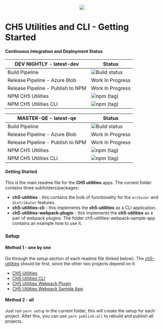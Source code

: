 <p align="center">
  <img src="https://kenticoprod.azureedge.net/kenticoblob/crestron/media/crestron/generalsiteimages/crestron-logo.png">
</p>
 
# CH5 Utilities and CLI - Getting Started

#### Continuous Integration and Deployment Status

| DEV NIGHTLY - latest-dev | Status |
| ------ | ----------- |
| Build Pipeline | ![Build status](https://dev.azure.com/crestron-mobile-devops/MobileApps/_apis/build/status/Blackbird/CoreBuild/CH5Utilities?branchName=dev) |
| Release Pipeline - Azure Blob | Work In Progress |
| Release Pipeline - Publish to NPM | Work In Progress |
| NPM CH5 Utilities | ![npm (tag)](https://img.shields.io/npm/v/@crestron/ch5-utilities/latest-dev) |
| NPM CH5 Utilities CLI | ![npm (tag)](https://img.shields.io/npm/v/@crestron/ch5-utilities-cli/latest-dev) |

| MASTER-QE - latest-qe | Status |
| ------ | ----------- |
| Build Pipeline | ![Build status](https://dev.azure.com/crestron-mobile-devops/MobileApps/_apis/build/status/Blackbird/CoreBuild/CH5Utilities?branchName=master) |
| Release Pipeline - Azure Blob | Work In Progress |
| Release Pipeline - Publish to NPM | Work In Progress |
| NPM CH5 Utilities | ![npm (tag)](https://img.shields.io/npm/v/@crestron/ch5-utilities/latest-qe) |
| NPM CH5 Utilities CLI | ![npm (tag)](https://img.shields.io/npm/v/@crestron/ch5-utilities-cli/latest-qe) |

#### Getting Started
This is the main readme file for the **CH5 utilities** apps.
The current folder contains three subfolders/packages: 

* **ch5-utilities** - this contains the bulk of functionality for the ``archiver`` and `` distributor`` features.
* **ch5-utilities-cli** - this implements the **ch5-utilities** as a CLI application. 
* **ch5-utilities-webpack-plugin** - this implements the **ch5-utilities** as a pair of webpack plugins. The folder ch5-utilities-webpack-sample-app contains an example how to use it.

### Setup

#### Method 1 - one by one

Go through the setup section of each readme file (linked below). The [ch5-utilities](./ch5-utilities/readme.md) should be first, since the other two projects depend on it.
- [CH5 Utilities](./ch5-utilities/README.md)
- [CH5 Utilities CLI](./ch5-utilities-cli/README.md)
- [CH5 Utilities Webpack Plugin](./ch5-utilities-webpack-plugin/README.md)
- [CH5 Utilities Webpack Sample App](./ch5-utilities-webpack-sample-app/README.md)

#### Method 2 - all

Just run `yarn setup` in the current folder, this will create the setup for each project.
After this, you can use `yarn publish:all` to rebuild and publish all projects.
